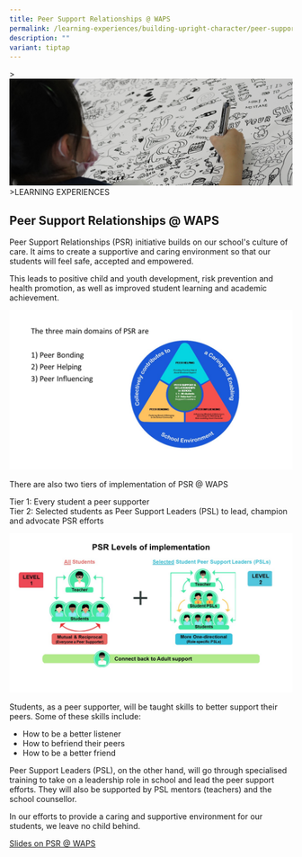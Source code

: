 ```yaml
---
title: Peer Support Relationships @ WAPS
permalink: /learning-experiences/building-upright-character/peer-support-relationships-at-waps/
description: ""
variant: tiptap
---
```

&gt;![](/images/Learning%20Experiences/learning-experiences_banner.jpg)
&gt;LEARNING EXPERIENCES

## Peer Support Relationships @ WAPS


Peer Support Relationships (PSR) initiative builds on our school's culture of care. It aims to create a supportive and caring environment so that our students will feel safe, accepted and empowered.&nbsp;

  

This leads to positive child and youth development, risk prevention and health promotion, as well as improved student learning and academic achievement.

![](/images/Learning%20Experiences/Peer%20Support%20Relationships%201.jpg)

There are also two tiers of implementation of PSR @ WAPS

  

Tier 1: Every student a peer supporter<br>
Tier 2: Selected students as Peer Support Leaders (PSL) to lead, champion and advocate PSR efforts


![](/images/Learning%20Experiences/Peer%20Support%20Relationships%202.jpg)


Students, as a peer supporter, will be taught skills to better support their peers. Some of these skills include:&nbsp;

*   How to be a better listener
*   How to befriend their peers
*   How to be a better friend&nbsp;

  

Peer Support Leaders (PSL), on the other hand, will go through specialised training to take on a leadership role in school and lead the peer support efforts. They will also be supported by PSL mentors (teachers) and the school counsellor.&nbsp;

  

In our efforts to provide a caring and supportive environment for our students, we leave no child behind.&nbsp;

  
[Slides on PSR @ WAPS](/files/PSR%20%20WAPS.pdf)<br>